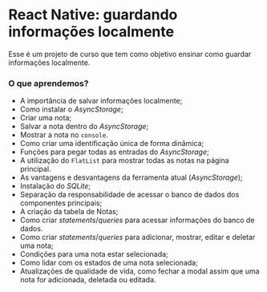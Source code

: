 # React Native: guardando informações localmente

Esse é um projeto de curso que tem como objetivo ensinar como guardar informações localmente.

### O que aprendemos?

- A importância de salvar informações localmente;
- Como instalar o *AsyncStorage*;
- Criar uma nota;
- Salvar a nota dentro do *AsyncStorage*;
- Mostrar a nota no `console`.
- Como criar uma identificação única de forma dinâmica;
- Funções para pegar todas as entradas do *AsyncStorage*;
- A utilização do `FlatList` para mostrar todas as notas na página principal.
- As vantagens e desvantagens da ferramenta atual (*AsyncStorage*);
- Instalação do *SQLite*;
- Separação da responsabilidade de acessar o banco de dados dos componentes principais;
- A criação da tabela de Notas;
- Como criar *statements*/*queries* para acessar informações do banco de dados.
- Como criar *statements*/*queries* para adicionar, mostrar, editar e deletar uma nota;
- Condições para uma nota estar selecionada;
- Como lidar com os estados de uma nota selecionada;
- Atualizações de qualidade de vida, como fechar a modal assim que uma nota for adicionada, deletada ou editada.
